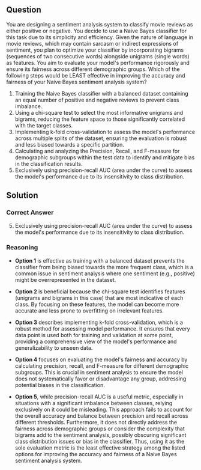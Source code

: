 ## Question
You are designing a sentiment analysis system to classify movie reviews as either positive or negative. You decide to use a Naive Bayes classifier for this task due to its simplicity and efficiency. Given the nature of language in movie reviews, which may contain sarcasm or indirect expressions of sentiment, you plan to optimize your classifier by incorporating bigrams (sequences of two consecutive words) alongside unigrams (single words) as features. You aim to evaluate your model's performance rigorously and ensure its fairness across different demographic groups. Which of the following steps would be LEAST effective in improving the accuracy and fairness of your Naive Bayes sentiment analysis system?

1. Training the Naive Bayes classifier with a balanced dataset containing an equal number of positive and negative reviews to prevent class imbalance.
2. Using a chi-square test to select the most informative unigrams and bigrams, reducing the feature space to those significantly correlated with the target classes.
3. Implementing k-fold cross-validation to assess the model's performance across multiple splits of the dataset, ensuring the evaluation is robust and less biased towards a specific partition.
4. Calculating and analyzing the Precision, Recall, and F-measure for demographic subgroups within the test data to identify and mitigate bias in the classification results.
5. Exclusively using precision-recall AUC (area under the curve) to assess the model's performance due to its insensitivity to class distribution.

## Solution

### Correct Answer
5. Exclusively using precision-recall AUC (area under the curve) to assess the model's performance due to its insensitivity to class distribution.

### Reasoning
- **Option 1** is effective as training with a balanced dataset prevents the classifier from being biased towards the more frequent class, which is a common issue in sentiment analysis where one sentiment (e.g., positive) might be overrepresented in the dataset.
  
- **Option 2** is beneficial because the chi-square test identifies features (unigrams and bigrams in this case) that are most indicative of each class. By focusing on these features, the model can become more accurate and less prone to overfitting on irrelevant features.
  
- **Option 3** describes implementing k-fold cross-validation, which is a robust method for assessing model performance. It ensures that every data point is used both for training and validation at some point, providing a comprehensive view of the model's performance and generalizability to unseen data.
  
- **Option 4** focuses on evaluating the model's fairness and accuracy by calculating precision, recall, and F-measure for different demographic subgroups. This is crucial in sentiment analysis to ensure the model does not systematically favor or disadvantage any group, addressing potential biases in the classification.
  
- **Option 5**, while precision-recall AUC is a useful metric, especially in situations with a significant imbalance between classes, relying exclusively on it could be misleading. This approach fails to account for the overall accuracy and balance between precision and recall across different thresholds. Furthermore, it does not directly address the fairness across demographic groups or consider the complexity that bigrams add to the sentiment analysis, possibly obscuring significant class distribution issues or bias in the classifier. Thus, using it as the sole evaluation metric is the least effective strategy among the listed options for improving the accuracy and fairness of a Naive Bayes sentiment analysis system.